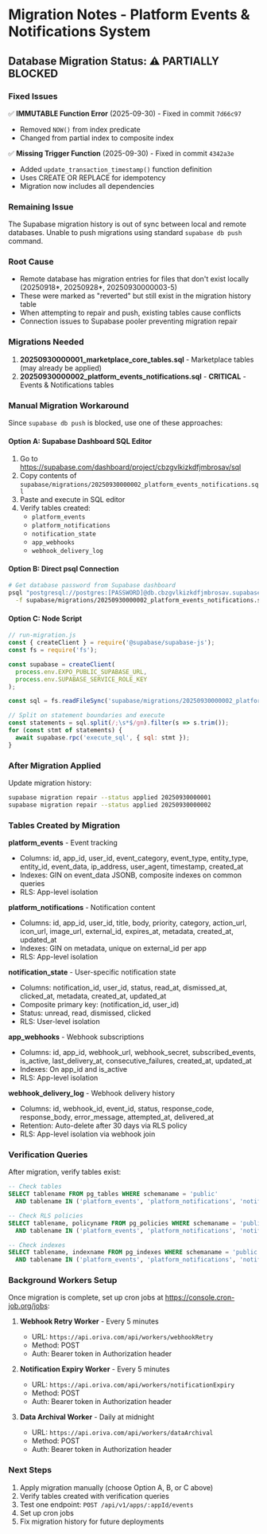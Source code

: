 # Migration Notes - Platform Events & Notifications System

## Database Migration Status: ⚠️ PARTIALLY BLOCKED

### Fixed Issues
✅ **IMMUTABLE Function Error** (2025-09-30) - Fixed in commit `7d66c97`
- Removed `NOW()` from index predicate
- Changed from partial index to composite index

✅ **Missing Trigger Function** (2025-09-30) - Fixed in commit `4342a3e`
- Added `update_transaction_timestamp()` function definition
- Uses CREATE OR REPLACE for idempotency
- Migration now includes all dependencies

### Remaining Issue
The Supabase migration history is out of sync between local and remote databases. Unable to push migrations using standard `supabase db push` command.

### Root Cause
- Remote database has migration entries for files that don't exist locally (20250918*, 20250928*, 20250930000003-5)
- These were marked as "reverted" but still exist in the migration history table
- When attempting to repair and push, existing tables cause conflicts
- Connection issues to Supabase pooler preventing migration repair

### Migrations Needed
1. **20250930000001_marketplace_core_tables.sql** - Marketplace tables (may already be applied)
2. **20250930000002_platform_events_notifications.sql** - **CRITICAL** - Events & Notifications tables

### Manual Migration Workaround

Since `supabase db push` is blocked, use one of these approaches:

#### Option A: Supabase Dashboard SQL Editor
1. Go to https://supabase.com/dashboard/project/cbzgvlkizkdfjmbrosav/sql
2. Copy contents of `supabase/migrations/20250930000002_platform_events_notifications.sql`
3. Paste and execute in SQL editor
4. Verify tables created:
   - `platform_events`
   - `platform_notifications`
   - `notification_state`
   - `app_webhooks`
   - `webhook_delivery_log`

#### Option B: Direct psql Connection
```bash
# Get database password from Supabase dashboard
psql "postgresql://postgres:[PASSWORD]@db.cbzgvlkizkdfjmbrosav.supabase.co:5432/postgres" \
  -f supabase/migrations/20250930000002_platform_events_notifications.sql
```

#### Option C: Node Script
```javascript
// run-migration.js
const { createClient } = require('@supabase/supabase-js');
const fs = require('fs');

const supabase = createClient(
  process.env.EXPO_PUBLIC_SUPABASE_URL,
  process.env.SUPABASE_SERVICE_ROLE_KEY
);

const sql = fs.readFileSync('supabase/migrations/20250930000002_platform_events_notifications.sql', 'utf8');

// Split on statement boundaries and execute
const statements = sql.split(/;\s*$/gm).filter(s => s.trim());
for (const stmt of statements) {
  await supabase.rpc('execute_sql', { sql: stmt });
}
```

### After Migration Applied

Update migration history:
```bash
supabase migration repair --status applied 20250930000001
supabase migration repair --status applied 20250930000002
```

### Tables Created by Migration

**platform_events** - Event tracking
- Columns: id, app_id, user_id, event_category, event_type, entity_type, entity_id, event_data, ip_address, user_agent, timestamp, created_at
- Indexes: GIN on event_data JSONB, composite indexes on common queries
- RLS: App-level isolation

**platform_notifications** - Notification content
- Columns: id, app_id, user_id, title, body, priority, category, action_url, icon_url, image_url, external_id, expires_at, metadata, created_at, updated_at
- Indexes: GIN on metadata, unique on external_id per app
- RLS: App-level isolation

**notification_state** - User-specific notification state
- Columns: notification_id, user_id, status, read_at, dismissed_at, clicked_at, metadata, created_at, updated_at
- Composite primary key: (notification_id, user_id)
- Status: unread, read, dismissed, clicked
- RLS: User-level isolation

**app_webhooks** - Webhook subscriptions
- Columns: id, app_id, webhook_url, webhook_secret, subscribed_events, is_active, last_delivery_at, consecutive_failures, created_at, updated_at
- Indexes: On app_id and is_active
- RLS: App-level isolation

**webhook_delivery_log** - Webhook delivery history
- Columns: id, webhook_id, event_id, status, response_code, response_body, error_message, attempted_at, delivered_at
- Retention: Auto-delete after 30 days via RLS policy
- RLS: App-level isolation via webhook join

### Verification Queries

After migration, verify tables exist:
```sql
-- Check tables
SELECT tablename FROM pg_tables WHERE schemaname = 'public'
  AND tablename IN ('platform_events', 'platform_notifications', 'notification_state', 'app_webhooks', 'webhook_delivery_log');

-- Check RLS policies
SELECT tablename, policyname FROM pg_policies WHERE schemaname = 'public'
  AND tablename IN ('platform_events', 'platform_notifications', 'notification_state', 'app_webhooks', 'webhook_delivery_log');

-- Check indexes
SELECT tablename, indexname FROM pg_indexes WHERE schemaname = 'public'
  AND tablename IN ('platform_events', 'platform_notifications', 'notification_state', 'app_webhooks', 'webhook_delivery_log');
```

### Background Workers Setup

Once migration is complete, set up cron jobs at https://console.cron-job.org/jobs:

1. **Webhook Retry Worker** - Every 5 minutes
   - URL: `https://api.oriva.com/api/workers/webhookRetry`
   - Method: POST
   - Auth: Bearer token in Authorization header

2. **Notification Expiry Worker** - Every 5 minutes
   - URL: `https://api.oriva.com/api/workers/notificationExpiry`
   - Method: POST
   - Auth: Bearer token in Authorization header

3. **Data Archival Worker** - Daily at midnight
   - URL: `https://api.oriva.com/api/workers/dataArchival`
   - Method: POST
   - Auth: Bearer token in Authorization header

### Next Steps
1. Apply migration manually (choose Option A, B, or C above)
2. Verify tables created with verification queries
3. Test one endpoint: `POST /api/v1/apps/:appId/events`
4. Set up cron jobs
5. Fix migration history for future deployments
